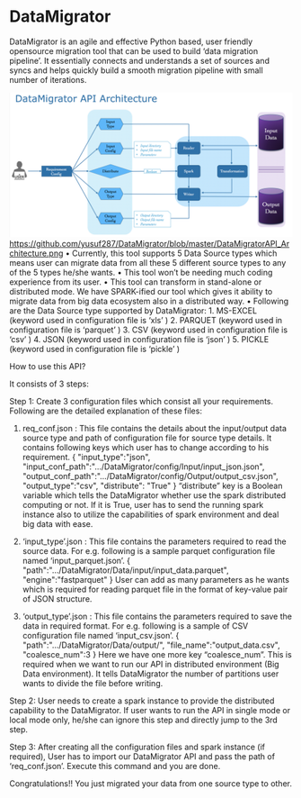 # DataMigrator
DataMigrator is an agile and effective Python based, user friendly opensource migration tool that can be used to build ‘data migration pipeline’. It essentially connects and understands a set of sources and syncs and helps quickly build a smooth migration pipeline with small number of iterations.

![Image description](https://github.com/yusuf287/DataMigrator/blob/master/DataMigratorAPI_Architecture.png)
https://github.com/yusuf287/DataMigrator/blob/master/DataMigratorAPI_Architecture.png
•	Currently, this tool supports 5 Data Source types which means user can migrate data from all these 5 different source types to any of the 5 types he/she wants.
•	This tool won’t be needing much coding experience from its user.
•	This tool can transform in stand-alone or distributed mode. We have SPARK-ified our tool which gives it ability to migrate data from big data ecosystem also in a distributed way. 
•	Following are the Data Source type supported by DataMigrator:
        1.	MS-EXCEL (keyword used in configuration file is ‘xls’ )
        2.	PARQUET (keyword used in configuration file is ‘parquet’ )
        3.	CSV (keyword used in configuration file is ‘csv’ )
        4.	JSON (keyword used in configuration file is ‘json’ )
        5.	PICKLE (keyword used in configuration file is ‘pickle’ )


How to use this API?

It consists of 3 steps:

Step 1: 
    Create 3 configuration files which consist all your requirements. Following are the detailed explanation of these files:

1.	req_conf.json : 
        This file contains the details about the input/output data source type and path of configuration file for source type details. It contains following keys which user has to change according to his requirement.
            {
                "input_type":"json",
                "input_conf_path":".../DataMigrator/config/Input/input_json.json",
                "output_conf_path":".../DataMigrator/config/Output/output_csv.json",
                "output_type":"csv",
                "distribute": "True"
            }
        “distribute” key is a Boolean variable which tells the DataMigrator whether use the spark distributed computing or not. If it is True, user has to send the running spark instance also to utilize the capabilities of spark environment and deal big data with ease.

2.	‘input_type’.json : 
        This file contains the parameters required to read the source data. For e.g. following is a sample parquet configuration file named ‘input_parquet.json’. 
            {
                "path":".../DataMigrator/Data/input/input_data.parquet",
                "engine":"fastparquet"
            }
        User can add as many parameters as he wants which is required for reading parquet file in the format of key-value pair of JSON structure.

3.	‘output_type’.json : 
        This file contains the parameters required to save the data in required format. For e.g. following is a sample of CSV configuration file named ‘input_csv.json’.
            {
                "path":".../DataMigrator/Data/output/",
                "file_name":"output_data.csv",
                "coalesce_num":3
            }
        Here we have one more key “coalesce_num”. This is required when we want to run our API in distributed environment (Big Data environment). It tells DataMigrator the number of partitions user wants to divide the file before writing. 


Step 2: 
    User needs to create a spark instance to provide the distributed capability to the DataMigrator.  If user wants to run the API in single mode or local mode only, he/she can ignore this step and directly jump to the 3rd step.

Step 3: 
    After creating all the configuration files and spark instance (if required), User has to import our DataMigrator API and pass the path of ‘req_conf.json’. Execute this command and you are done. 

Congratulations!! You just migrated your data from one source type to other.

